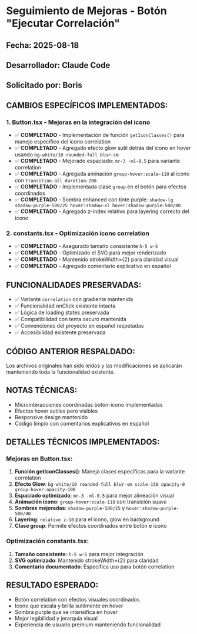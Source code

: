 # Seguimiento de Mejoras - Botón "Ejecutar Correlación"

## Fecha: 2025-08-18
## Desarrollador: Claude Code
## Solicitado por: Boris

## CAMBIOS ESPECÍFICOS IMPLEMENTADOS:

### 1. Button.tsx - Mejoras en la integración del icono
- ✅ **COMPLETADO** - Implementación de función `getIconClasses()` para manejo específico del icono correlation
- ✅ **COMPLETADO** - Agregado efecto glow sutil detrás del icono en hover usando `bg-white/10 rounded-full blur-sm`
- ✅ **COMPLETADO** - Mejorado espaciado: `mr-3 -ml-0.5` para variante correlation  
- ✅ **COMPLETADO** - Agregada animación `group-hover:scale-110` al icono con `transition-all duration-200`
- ✅ **COMPLETADO** - Implementada clase `group` en el botón para efectos coordinados
- ✅ **COMPLETADO** - Sombra enhanced con tinte purple: `shadow-lg shadow-purple-500/25 hover:shadow-xl hover:shadow-purple-500/40`
- ✅ **COMPLETADO** - Agregado z-index relativo para layering correcto del icono

### 2. constants.tsx - Optimización icono correlation
- ✅ **COMPLETADO** - Asegurado tamaño consistente `h-5 w-5` 
- ✅ **COMPLETADO** - Optimizado el SVG para mejor renderizado
- ✅ **COMPLETADO** - Mantenido strokeWidth={2} para claridad visual
- ✅ **COMPLETADO** - Agregado comentario explicativo en español

## FUNCIONALIDADES PRESERVADAS:
- ✅ Variante `correlation` con gradiente mantenida
- ✅ Funcionalidad onClick existente intacta
- ✅ Lógica de loading states preservada
- ✅ Compatibilidad con tema oscuro mantenida
- ✅ Convenciones del proyecto en español respetadas
- ✅ Accesibilidad existente preservada

## CÓDIGO ANTERIOR RESPALDADO:
Los archivos originales han sido leídos y las modificaciones se aplicarán manteniendo toda la funcionalidad existente.

## NOTAS TÉCNICAS:
- Microinteracciones coordinadas botón-icono implementadas
- Efectos hover sutiles pero visibles
- Responsive design mantenido
- Código limpio con comentarios explicativos en español

## DETALLES TÉCNICOS IMPLEMENTADOS:

### Mejoras en Button.tsx:
1. **Función getIconClasses()**: Maneja clases específicas para la variante correlation
2. **Efecto Glow**: `bg-white/10 rounded-full blur-sm scale-150 opacity-0 group-hover:opacity-100`
3. **Espaciado optimizado**: `mr-3 -ml-0.5` para mejor alineación visual
4. **Animación icono**: `group-hover:scale-110` con transición suave
5. **Sombras mejoradas**: `shadow-purple-500/25` y `hover:shadow-purple-500/40`
6. **Layering**: `relative z-10` para el icono, glow en background
7. **Clase group**: Permite efectos coordinados entre botón e icono

### Optimización constants.tsx:
1. **Tamaño consistente**: `h-5 w-5` para mejor integración
2. **SVG optimizado**: Mantenido strokeWidth={2} para claridad
3. **Comentario documentado**: Especifica uso para botón correlation

## RESULTADO ESPERADO:
- Botón correlation con efectos visuales coordinados
- Icono que escala y brilla sutilmente en hover
- Sombra purple que se intensifica en hover
- Mejor legibilidad y jerarquía visual
- Experiencia de usuario premium manteniendo funcionalidad